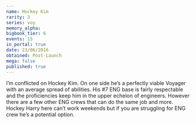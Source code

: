 ```yaml
---
name: Hockey Kim
rarity: 3
series: voy
memory_alpha:
bigbook_tier: 6
events: 15
in_portal: true
date: 23/06/2016
obtained: Post-Launch
mega: false
published: true
---
```


I’m conflicted on Hockey Kim. On one side he’s a perfectly viable Voyager with an average spread of abilities. His #7 ENG base is fairly respectable and the proficiencies keep him in the upper echelon of engineers. However there are a few other ENG crews that can do the same job and more. Hockey Harry here can’t work weekends but if you are struggling for ENG crew he’s a potential option.
